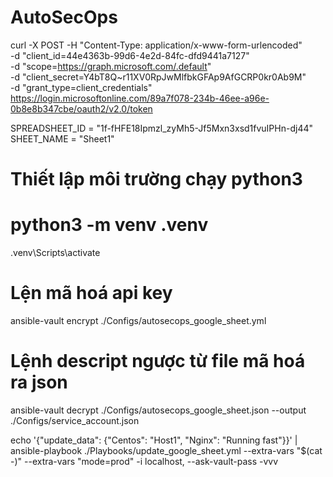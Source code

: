 # AutoSecOps

curl -X POST -H "Content-Type: application/x-www-form-urlencoded" \
-d "client_id=44e4363b-99d6-4e2d-84fc-dfd9441a7127" \
-d "scope=https://graph.microsoft.com/.default" \
-d "client_secret=Y4bT8Q~r11XV0RpJwMlfbkGFAp9AfGCRP0kr0Ab9M" \
-d "grant_type=client_credentials" \
https://login.microsoftonline.com/89a7f078-234b-46ee-a96e-0b8e8b347cbe/oauth2/v2.0/token

SPREADSHEET_ID = "1f-fHFE18Ipmzl_zyMh5-Jf5Mxn3xsd1fvuIPHn-dj44"
SHEET_NAME = "Sheet1"

# Thiết lập môi trường chạy python3
# python3 -m venv .venv
.venv\Scripts\activate

# Lện mã hoá api key
 ansible-vault encrypt ./Configs/autosecops_google_sheet.yml
# Lệnh descript ngược từ file mã hoá ra json
ansible-vault decrypt ./Configs/autosecops_google_sheet.json  --output ./Configs/service_account.json

echo '{"update_data": {"Centos": "Host1", "Nginx": "Running fast"}}'  | ansible-playbook ./Playbooks/update_google_sheet.yml  --extra-vars "$(cat -)"  --extra-vars "mode=prod" -i localhost, --ask-vault-pass  -vvv